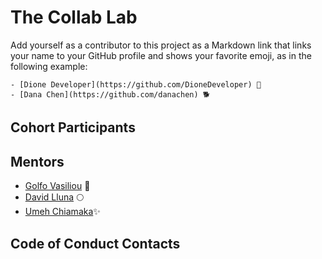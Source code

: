 # The Collab Lab

Add yourself as a contributor to this project as a Markdown link that links your name to your GitHub profile and shows your favorite emoji, as in the following example:

    - [Dione Developer](https://github.com/DioneDeveloper) 💅
    - [Dana Chen](https://github.com/danachen) 🐕

## Cohort Participants

## Mentors

- [Golfo Vasiliou](https://github.com/faysvas) 🥞
- [David Lluna](https://github.com/llunaplanet) 🌕
- [Umeh Chiamaka](https://github.com/Amaka202)✨

## Code of Conduct Contacts
